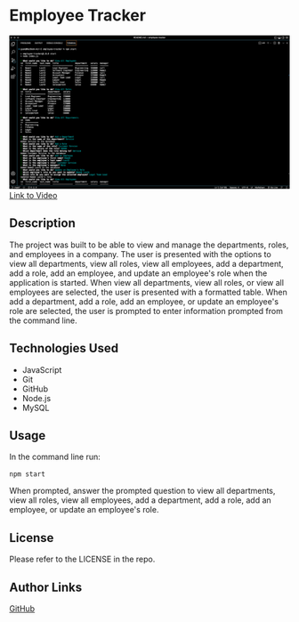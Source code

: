 # Employee Tracker

[![Employee Tracker Video](./assets/images/employee-tracker-image.png)](https://drive.google.com/file/d/1MxiW2J0EtrRyHvGTarxYyr6yNk6hUIdP/view?usp=sharing)
[Link to Video](https://drive.google.com/file/d/1MxiW2J0EtrRyHvGTarxYyr6yNk6hUIdP/view?usp=sharing)

## Description
The project was built to be able to view and manage the departments, roles, and employees in a company. The user is presented with the options to view all departments, view all roles, view all employees, add a department, add a role, add an employee, and update an employee's role when the application is started. When view all departments, view all roles, or view all employees are selected, the user is presented with a formatted table. When add a department, add a role, add an employee, or update an employee's role are selected, the user is prompted to enter information prompted from the command line.

## Technologies Used
- JavaScript
- Git
- GitHub
- Node.js
- MySQL

## Usage
In the command line run:
```console
npm start
```
When prompted, answer the prompted question to view all departments, view all roles, view all employees, add a department, add a role, add an employee, or update an employee's role.

## License
Please refer to the LICENSE in the repo.

## Author Links
[GitHub](https://github.com/ncguan)